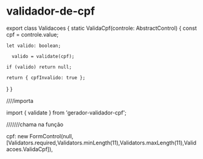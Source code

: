 # validador-de-cpf

export class Validacoes {
  static ValidaCpf(controle: AbstractControl) {
    const cpf = controle.value;

    let valido: boolean;

      valido = validate(cpf);

    if (valido) return null;

    return { cpfInvalido: true };
  }
}


////importa 

import { validate } from 'gerador-validador-cpf';



///////chama na função

cpf: new FormControl(null, [Validators.required,Validators.minLength(11),Validators.maxLength(11),Validacoes.ValidaCpf]),
